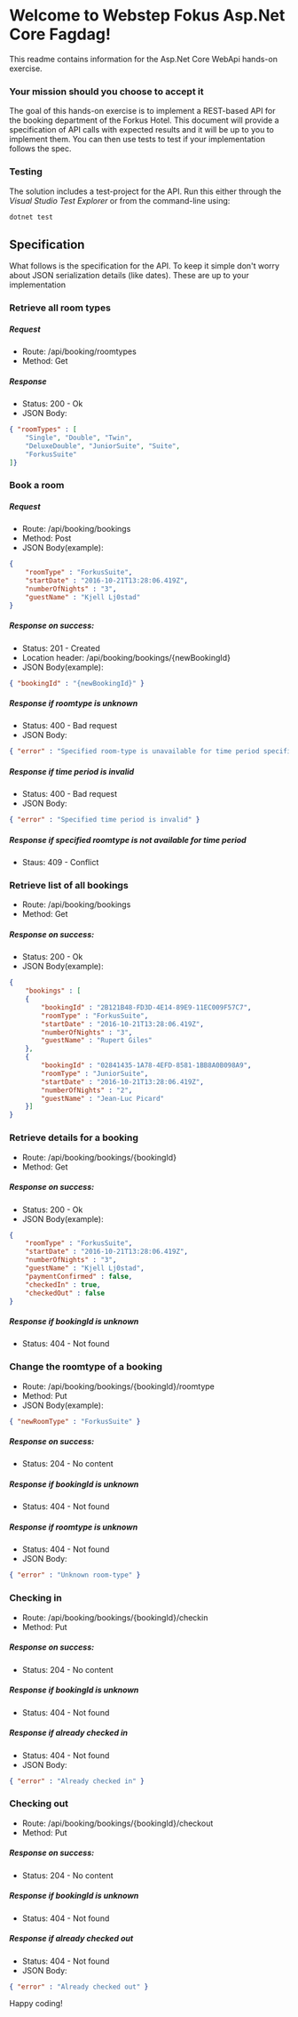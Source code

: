 # Welcome to Webstep Fokus Asp.Net Core Fagdag!
This readme contains information for the Asp.Net Core WebApi hands-on exercise. 

### Your mission should you choose to accept it
The goal of this hands-on exercise is to implement a REST-based API for the booking department of the Forkus Hotel. 
This document will provide a specification of API calls with expected results and it will be up to you to implement them. 
You can then use tests to test if your implementation follows the spec. 

### Testing
The solution includes a test-project for the API.
Run this either through the *Visual Studio Test Explorer* or from the command-line using:
``` cmd
dotnet test
```


## Specification
What follows is the specification for the API. 
To keep it simple don't worry about JSON serialization details (like dates). These are up to your implementation

### Retrieve all room types
##### Request
* Route: /api/booking/roomtypes
* Method: Get
##### Response
* Status: 200 - Ok
* JSON Body: 
``` json
{ "roomTypes" : [ 
    "Single", "Double", "Twin", 
    "DeluxeDouble", "JuniorSuite", "Suite", 
    "ForkusSuite"
]}
```

### Book a room
##### Request
* Route: /api/booking/bookings
* Method: Post
* JSON Body(example):
``` json
{ 
    "roomType" : "ForkusSuite",
    "startDate" : "2016-10-21T13:28:06.419Z",
    "numberOfNights" : "3",
    "guestName" : "Kjell Lj0stad"
}
```
##### Response on success: 
* Status: 201 - Created
* Location header: /api/booking/bookings/\{newBookingId\}
* JSON Body(example):
``` json
{ "bookingId" : "{newBookingId}" }
```
##### Response if roomtype is unknown
* Status: 400 - Bad request
* JSON Body:
``` json
{ "error" : "Specified room-type is unavailable for time period specified" }
```
##### Response if time period is invalid
* Status: 400 - Bad request
* JSON Body:
``` json
{ "error" : "Specified time period is invalid" }
```
##### Response if specified roomtype is not available for time period
* Staus: 409 - Conflict


### Retrieve list of all bookings
* Route: /api/booking/bookings
* Method: Get
##### Response on success: 
* Status: 200 - Ok
* JSON Body(example):
``` json
{ 
    "bookings" : [ 
    {
        "bookingId" : "2B121B48-FD3D-4E14-89E9-11EC009F57C7",
        "roomType" : "ForkusSuite",
        "startDate" : "2016-10-21T13:28:06.419Z",
        "numberOfNights" : "3",
        "guestName" : "Rupert Giles"
    },
    {
        "bookingId" : "02841435-1A78-4EFD-8581-1BB8A0B098A9",
        "roomType" : "JuniorSuite",
        "startDate" : "2016-10-21T13:28:06.419Z",
        "numberOfNights" : "2",
        "guestName" : "Jean-Luc Picard" 
    }]
}
```


### Retrieve details for a booking
* Route: /api/booking/bookings/{bookingId}
* Method: Get
##### Response on success: 
* Status: 200 - Ok
* JSON Body(example):
``` json
{ 
    "roomType" : "ForkusSuite",
    "startDate" : "2016-10-21T13:28:06.419Z",
    "numberOfNights" : "3",
    "guestName" : "Kjell Lj0stad",
    "paymentConfirmed" : false,
    "checkedIn" : true,
    "checkedOut" : false
}
```
##### Response if bookingId is unknown
* Status: 404 - Not found


### Change the roomtype of a booking
* Route: /api/booking/bookings/\{bookingId\}/roomtype
* Method: Put
* JSON Body(example):
``` json
{ "newRoomType" : "ForkusSuite" }
```
##### Response on success: 
* Status: 204 - No content
##### Response if bookingId is unknown
* Status: 404 - Not found
##### Response if roomtype is unknown
* Status: 404 - Not found
* JSON Body:
``` json
{ "error" : "Unknown room-type" }
```

### Checking in
* Route: /api/booking/bookings/\{bookingId\}/checkin
* Method: Put
##### Response on success: 
* Status: 204 - No content 
##### Response if bookingId is unknown
* Status: 404 - Not found
##### Response if already checked in 
* Status: 404 - Not found
* JSON Body:
``` json
{ "error" : "Already checked in" }
```

### Checking out
* Route: /api/booking/bookings/\{bookingId\}/checkout
* Method: Put
##### Response on success: 
* Status: 204 - No content 
##### Response if bookingId is unknown 
* Status: 404 - Not found
##### Response if already checked out 
* Status: 404 - Not found
* JSON Body:
``` json
{ "error" : "Already checked out" }
```

Happy coding!